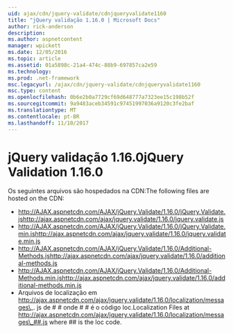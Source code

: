 ```yaml
---
uid: ajax/cdn/jquery-validate/cdnjqueryvalidate1160
title: "jQuery validação 1.16.0 | Microsoft Docs"
author: rick-anderson
description: 
ms.author: aspnetcontent
manager: wpickett
ms.date: 12/05/2016
ms.topic: article
ms.assetid: 01a5898c-21a4-474c-88b9-697857ca2e59
ms.technology: 
ms.prod: .net-framework
msc.legacyurl: /ajax/cdn/jquery-validate/cdnjqueryvalidate1160
msc.type: content
ms.openlocfilehash: 0b6e2b0a7729cf69d648777a7323ee15c198b52f
ms.sourcegitcommit: 9a9483aceb34591c97451997036a9120c3fe2baf
ms.translationtype: MT
ms.contentlocale: pt-BR
ms.lasthandoff: 11/10/2017
---
```

<a name="jquery-validation-1160"></a><span data-ttu-id="81b94-102">jQuery validação 1.16.0</span><span class="sxs-lookup"><span data-stu-id="81b94-102">jQuery Validation 1.16.0</span></span>
====================
<span data-ttu-id="81b94-103">Os seguintes arquivos são hospedados na CDN:</span><span class="sxs-lookup"><span data-stu-id="81b94-103">The following files are hosted on the CDN:</span></span>

- <span data-ttu-id="81b94-104">http://AJAX.aspnetcdn.com/AJAX/jQuery.Validate/1.16.0/jQuery.Validate.js</span><span class="sxs-lookup"><span data-stu-id="81b94-104">http://ajax.aspnetcdn.com/ajax/jquery.validate/1.16.0/jquery.validate.js</span></span>
- <span data-ttu-id="81b94-105">http://AJAX.aspnetcdn.com/AJAX/jQuery.Validate/1.16.0/jQuery.Validate.min.js</span><span class="sxs-lookup"><span data-stu-id="81b94-105">http://ajax.aspnetcdn.com/ajax/jquery.validate/1.16.0/jquery.validate.min.js</span></span>
- <span data-ttu-id="81b94-106">http://AJAX.aspnetcdn.com/AJAX/jQuery.Validate/1.16.0/Additional-Methods.js</span><span class="sxs-lookup"><span data-stu-id="81b94-106">http://ajax.aspnetcdn.com/ajax/jquery.validate/1.16.0/additional-methods.js</span></span>
- <span data-ttu-id="81b94-107">http://AJAX.aspnetcdn.com/AJAX/jQuery.Validate/1.16.0/Additional-Methods.min.js</span><span class="sxs-lookup"><span data-stu-id="81b94-107">http://ajax.aspnetcdn.com/ajax/jquery.validate/1.16.0/additional-methods.min.js</span></span>
- <span data-ttu-id="81b94-108">Arquivos de localização em http://ajax.aspnetcdn.com/ajax/jquery.validate/1.16.0/localization/messages\_. js de # # onde # # é o código loc.</span><span class="sxs-lookup"><span data-stu-id="81b94-108">Localization Files at http://ajax.aspnetcdn.com/ajax/jquery.validate/1.16.0/localization/messages\_##.js where ## is the loc code.</span></span>
